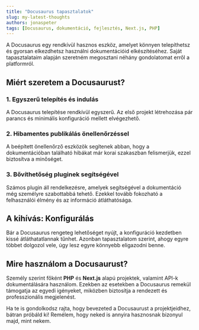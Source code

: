 ```yaml
---
title: "Docusaurus tapasztalatok"
slug: my-latest-thoughts
authors: jonaspeter
tags: [Docusaurus, dokumentáció, fejlesztés, Next.js, PHP]
---
```


A Docusaurus egy rendkívül hasznos eszköz, amelyet könnyen telepíthetsz és gyorsan elkezdhetsz használni dokumentációid elkészítéséhez. Saját tapasztalataim alapján szeretném megosztani néhány gondolatomat erről a platformról.

## Miért szeretem a Docusaurust?

### 1. **Egyszerű telepítés és indulás**
A Docusaurus telepítése rendkívül egyszerű. Az első projekt létrehozása pár parancs és minimális konfiguráció mellett elvégezhető.

### 2. **Hibamentes publikálás önellenőrzéssel**
A beépített önellenőrző eszközök segítenek abban, hogy a dokumentációban található hibákat már korai szakaszban felismerjük, ezzel biztosítva a minőséget.

### 3. **Bővíthetőség pluginek segítségével**
Számos plugin áll rendelkezésre, amelyek segítségével a dokumentáció még személyre szabottabbá tehető. Ezekkel tovább fokozható a felhasználói élmény és az információ átláthatósága.

## A kihívás: Konfigurálás

Bár a Docusaurus rengeteg lehetőséget nyújt, a konfiguráció kezdetben kissé átláthatatlannak tűnhet. Azonban tapasztalatom szerint, ahogy egyre többet dolgozol vele, úgy lesz egyre könnyebb eligazodni benne.

## Mire használom a Docusaurust?

Személy szerint főként **PHP** és **Next.js** alapú projektek, valamint API-k dokumentálására használom. Ezekben az esetekben a Docusaurus remekül támogatja az egyedi igényeket, miközben biztosítja a rendezett és professzionális megjelenést.

Ha te is gondolkodsz rajta, hogy bevezeted a Docusaurust a projektjeidhez, bátran próbáld ki! Remélem, hogy neked is annyira hasznosnak bizonyul majd, mint nekem.